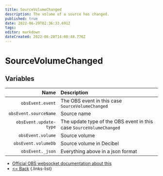 ```yaml
---
title: SourceVolumeChanged
description: The volume of a source has changed.
published: true
date: 2022-06-29T02:36:33.691Z
tags: 
editor: markdown
dateCreated: 2022-06-28T14:08:48.776Z
---
```


# SourceVolumeChanged

## Variables

Name | Description
----:|:------------
| `obsEvent.event` | The OBS event in this case `SourceVolumeChanged`
| `obsEvent.sourceName` | Source name
| `obsEvent.update-type` | The update type of the OBS event in this case `SourceVolumeChanged`
| `obsEvent.volume` | Source volume
| `obsEvent.volumeDb` | Source volume in Decibel
| `obsEvent._json` | Everything above in a json format

* [Official OBS websocket documentation about this](https://github.com/obsproject/obs-websocket/blob/4.x-current/docs/generated/protocol.md#sourcevolumechanged)
* [<= Back](/en/Integrations/OBS/Events)
{.links-list}